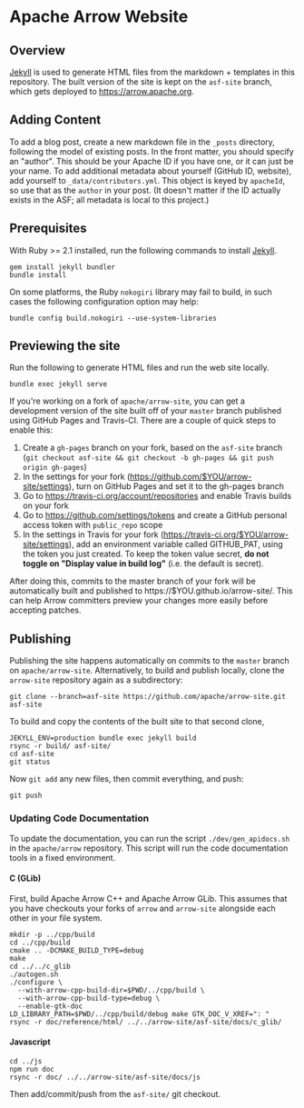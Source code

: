 <!---
  Licensed to the Apache Software Foundation (ASF) under one
  or more contributor license agreements.  See the NOTICE file
  distributed with this work for additional information
  regarding copyright ownership.  The ASF licenses this file
  to you under the Apache License, Version 2.0 (the
  "License"); you may not use this file except in compliance
  with the License.  You may obtain a copy of the License at

    http://www.apache.org/licenses/LICENSE-2.0

  Unless required by applicable law or agreed to in writing,
  software distributed under the License is distributed on an
  "AS IS" BASIS, WITHOUT WARRANTIES OR CONDITIONS OF ANY
  KIND, either express or implied.  See the License for the
  specific language governing permissions and limitations
  under the License.
-->

# Apache Arrow Website

## Overview

[Jekyll](https://jekyllrb.com/) is used to generate HTML files from the
markdown + templates in this repository. The built version of the site is kept
on the `asf-site` branch, which gets deployed to https://arrow.apache.org.

## Adding Content

To add a blog post, create a new markdown file in the `_posts` directory,
following the model of existing posts. In the front matter, you should specify
an "author". This should be your Apache ID if you have one, or it can just be
your name. To add additional metadata about yourself (GitHub ID, website), add
yourself to `_data/contributors.yml`. This object is keyed by `apacheId`, so
use that as the `author` in your post. (It doesn't matter if the ID actually
exists in the ASF; all metadata is local to this project.)

## Prerequisites

With Ruby >= 2.1 installed, run the following commands to install
[Jekyll](https://jekyllrb.com/).

```shell
gem install jekyll bundler
bundle install
```

On some platforms, the Ruby `nokogiri` library may fail to build, in
such cases the following configuration option may help:

```
bundle config build.nokogiri --use-system-libraries
```

## Previewing the site

Run the following to generate HTML files and run the web site locally.

```
bundle exec jekyll serve
```

If you're working on a fork of `apache/arrow-site`, you can get a development
version of the site built off of your `master` branch published using GitHub
Pages and Travis-CI. There are a couple of quick steps to enable this:

1. Create a `gh-pages` branch on your fork, based on the `asf-site` branch
(`git checkout asf-site && git checkout -b gh-pages && git push origin gh-pages`)
2. In the settings for your fork (https://github.com/$YOU/arrow-site/settings),
turn on GitHub Pages and set it to the gh-pages branch
3. Go to https://travis-ci.org/account/repositories and enable Travis builds on
your fork
4. Go to https://github.com/settings/tokens and create a GitHub personal access
token with `public_repo` scope
5. In the settings in Travis for your fork
(https://travis-ci.org/$YOU/arrow-site/settings), add an environment variable
called GITHUB_PAT, using the token you just created. To keep the token value
secret, **do not toggle on "Display value in build log"** (i.e. the default is
secret).

After doing this, commits to the master branch of your fork will be
automatically built and published to https://$YOU.github.io/arrow-site/. This
can help Arrow committers preview your changes more easily before accepting
patches.

## Publishing

Publishing the site happens automatically on commits to the `master` branch on
`apache/arrow-site`. Alternatively, to build and publish locally, clone the
`arrow-site` repository again as a subdirectory:

```shell
git clone --branch=asf-site https://github.com/apache/arrow-site.git asf-site
```

To build and copy the contents of the built site to that second clone,

```shell
JEKYLL_ENV=production bundle exec jekyll build
rsync -r build/ asf-site/
cd asf-site
git status
```

Now `git add` any new files, then commit everything, and push:

```
git push
```

### Updating Code Documentation

To update the documentation, you can run the script `./dev/gen_apidocs.sh` in
the `apache/arrow` repository. This script will run the code documentation
tools in a fixed environment.

#### C (GLib)

First, build Apache Arrow C++ and Apache Arrow GLib. This assumes that you have checkouts your forks of `arrow` and `arrow-site` alongside each other in your file system.

```
mkdir -p ../cpp/build
cd ../cpp/build
cmake .. -DCMAKE_BUILD_TYPE=debug
make
cd ../../c_glib
./autogen.sh
./configure \
  --with-arrow-cpp-build-dir=$PWD/../cpp/build \
  --with-arrow-cpp-build-type=debug \
  --enable-gtk-doc
LD_LIBRARY_PATH=$PWD/../cpp/build/debug make GTK_DOC_V_XREF=": "
rsync -r doc/reference/html/ ../../arrow-site/asf-site/docs/c_glib/
```

#### Javascript

```
cd ../js
npm run doc
rsync -r doc/ ../../arrow-site/asf-site/docs/js
```

Then add/commit/push from the `asf-site/` git checkout.
